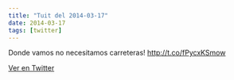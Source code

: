 ```yaml
---
title: "Tuit del 2014-03-17"
date: 2014-03-17
tags: [twitter]
---
```


Donde vamos no necesitamos carreteras! http://t.co/fPycxKSmow



[Ver en Twitter](https://twitter.com/i/web/status/445583456559304704)
